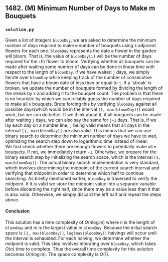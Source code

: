 ## 1482. (M) Minimum Number of Days to Make m Bouquets

### `solution.py`
Given a list of integers `bloomDay`, we are asked to determine the minimum number of days required to make `m` number of bouquets using `k` adjacent flowers for each one. `bloomDay` represents the date a flower in the garden will bloom. That is, the value of `bloomDay[i]` will be the number of days required for the `i`th flower to bloom. Verifying whether all bouquets can be made after waiting some number of days can be done in linear time with respect to the length of `bloomDay`. If we have waited `j` days, we simply iterate over `bloomDay` while keeping track of the number of consecutive flowers that have a bloom date of less than or equal to `j`. If a 'streak' is broken, we update the number of bouquets formed by dividing the length of the streak by `k` and adding it to the bouquet count. The problem is that there is no heuristic by which we can reliably guess the number of days required to make all `m` bouquets. Brute forcing this by verifying `bloomDay` against all possible days(which would be in the interval `[1, max(bloomDay)]`) would work, but we can do better. If we think about it, if all bouquets can be made after waiting `j` days, we can also say the same for `j+1` days. That is, if we lay each day on a number line, `j` being valid means that all days in the interval `[j, max(bloomDay)]` are also valid. This means that we can use binary search to determine the minimum number of days we have to wait, optimizing the search step down to logarithmic time instead of linear.  
We first check whether there are enough flowers to potentially make all `m` bouquets. If not, we immediately return `-1`. Otherwise, we prepare for the binary search step by initializing the search space, which is the interval `[1, max(bloomDay)]`. The actual binary search implementation is very standard, which involves determining the midpoint of the current search interval and verifying that midpoint in order to determine which half to continue searching. As briefly mentioned earlier, `bloomDay` is traversed to verify the midpoint. If it is valid we store the midpoint value into a separate variable before discarding the right half, since there may be a value less than it that is also valid. Otherwise, we simply discard the left half and repeat the steps above.  

#### Conclusion
This solution has a time complexity of $O(n\log m)$ where $n$ is the length of `bloomDay` and $m$ is the largest value in `bloomDay`. Because the initial search space is `[1, max(bloomDay)]`, `log(max(bloomDay))` halvings will occur until the interval is exhausted. For each halving, we determine whether the midpoint is valid. This step involves interating over `bloomDay`, which takes $O(n)$ time to complete. Thus the overall time complexity for this solution becomes $O(n\log m)$. The space complexity is $O(1)$.  
  

